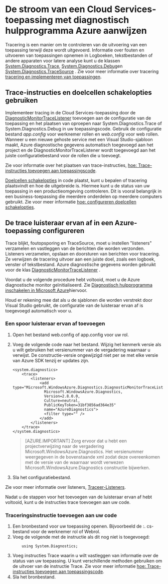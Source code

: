 <properties
    pageTitle="De stroom in een Cloud Services-toepassing met diagnostisch hulpprogramma Azure aanwijzen | Microsoft Azure"
    description="Berichten voor tracering toevoegen aan een Azure-toepassing om te helpen foutopsporing, meten prestaties, controle, verkeer analyse en meer."
    services="cloud-services"
    documentationCenter=".net"
    authors="rboucher"
    manager="jwhit"
    editor=""/>

<tags
    ms.service="cloud-services"
    ms.workload="na"
    ms.tgt_pltfrm="na"
    ms.devlang="dotnet"
    ms.topic="article"
    ms.date="02/20/2016"
    ms.author="robb"/>



# <a name="trace-the-flow-of-a-cloud-services-application-with-azure-diagnostics"></a>De stroom van een Cloud Services-toepassing met diagnostisch hulpprogramma Azure aanwijzen

Tracering is een manier om te controleren van de uitvoering van een toepassing terwijl deze wordt uitgevoerd. Informatie over fouten en uitvoeren van toepassingen opnemen in Logboeken, tekstbestanden of andere apparaten voor latere analyse kunt u de klassen [System.Diagnostics.Trace](https://msdn.microsoft.com/library/system.diagnostics.trace.aspx), [System.Diagnostics.Debug](https://msdn.microsoft.com/library/system.diagnostics.debug.aspx)en [System.Diagnostics.TraceSource](https://msdn.microsoft.com/library/system.diagnostics.tracesource.aspx) . Zie voor meer informatie over tracering [tracering en implementeren van toepassingen](https://msdn.microsoft.com/library/zs6s4h68.aspx).


## <a name="use-trace-statements-and-trace-switches"></a>Trace-instructies en doelcellen schakelopties gebruiken

Implementeer tracing in de Cloud Services-toepassing door de [DiagnosticMonitorTraceListener](https://msdn.microsoft.com/library/azure/microsoft.windowsazure.diagnostics.diagnosticmonitortracelistener.aspx) toevoegen aan de configuratie van de toepassing en het plaatsen van oproepen naar System.Diagnostics.Trace of System.Diagnostics.Debug in uw toepassingscode. Gebruik de configuratie bestand *app.config* voor werknemer rollen en *web.config* voor web rollen. Wanneer u een nieuwe gehoste service met een Visual Studio-sjabloon maakt, Azure diagnostische gegevens automatisch toegevoegd aan het project en de DiagnosticMonitorTraceListener wordt toegevoegd aan het juiste configuratiebestand voor de rollen die u toevoegt.

Zie voor informatie over het plaatsen van trace-instructies, [hoe: Trace-instructies toevoegen aan toepassingscode](https://msdn.microsoft.com/library/zd83saa2.aspx).

[Doelcellen schakelopties](https://msdn.microsoft.com/library/3at424ac.aspx) in code plaatst, kunt u bepalen of tracering plaatsvindt en hoe de uitgebreide is. Hiermee kunt u de status van uw toepassing in een productieomgeving controleren. Dit is vooral belangrijk in een business-toepassing die meerdere onderdelen op meerdere computers gebruikt. Zie voor meer informatie [hoe: configureren doelcellen schakelopties](https://msdn.microsoft.com/library/t06xyy08.aspx).

## <a name="configure-the-trace-listener-in-an-azure-application"></a>De trace luisteraar ervan af in een Azure-toepassing configureren

Trace blijkt, foutopsporing en TraceSource, moet u instellen "listeners" verzamelen en vastleggen van de berichten die worden verzonden. Listeners verzamelen, opslaan en doorsturen van berichten voor tracering. Ze verwijzen de tracering uitvoer aan een juiste doel, zoals een logboek, venster of tekstbestand. Azure diagnostische gegevens worden gebruikt voor de klas [DiagnosticMonitorTraceListener](https://msdn.microsoft.com/library/azure/microsoft.windowsazure.diagnostics.diagnosticmonitortracelistener.aspx) .

Voordat u de volgende procedure hebt voltooid, moet u de Azure diagnostische monitor geïnitialiseerd. Zie [Diagnostisch hulpprogramma inschakelen in Microsoft Azure](cloud-services-dotnet-diagnostics.md)hiervoor.

Houd er rekening mee dat als u de sjablonen die worden verstrekt door Visual Studio gebruikt, de configuratie van de luisteraar ervan af is toegevoegd automatisch voor u.


### <a name="add-a-trace-listener"></a>Een spoor luisteraar ervan af toevoegen

1. Open het bestand web.config of app.config voor uw rol.
2. Voeg de volgende code naar het bestand. Wijzig het kenmerk versie als u wilt gebruiken het versienummer van de vergadering waarnaar u verwijst. De constructie-versie ongewijzigd niet per se met elke versie van Azure SDK tenzij er updates zijn.

    ```
    <system.diagnostics>
        <trace>
            <listeners>
                <add type="Microsoft.WindowsAzure.Diagnostics.DiagnosticMonitorTraceListener,
                  Microsoft.WindowsAzure.Diagnostics,
                  Version=2.8.0.0,
                  Culture=neutral,
                  PublicKeyToken=31bf3856ad364e35"
                  name="AzureDiagnostics">
                  <filter type="" />
                </add>
            </listeners>
        </trace>
    </system.diagnostics>
    ```
    >[AZURE.IMPORTANT] Zorg ervoor dat u hebt een projectverwijzing naar de vergadering Microsoft.WindowsAzure.Diagnostics. Het versienummer weergegeven in de bovenstaande xml zodat deze overeenkomen met de versie van de waarnaar wordt verwezen Microsoft.WindowsAzure.Diagnostics constructie bijwerken.

3. Sla het configuratiebestand.

Zie voor meer informatie over listeners, [Traceer-Listeners](https://msdn.microsoft.com/library/4y5y10s7.aspx).

Nadat u de stappen voor het toevoegen van de luisteraar ervan af hebt voltooid, kunt u de instructies trace toevoegen aan uw code.


### <a name="to-add-trace-statement-to-your-code"></a>Traceringsinstructie toevoegen aan uw code

1. Een bronbestand voor uw toepassing openen. Bijvoorbeeld de <RoleName>:. cs-bestand voor de werknemer rol of Webrol.
2. Voeg de volgende met de instructie als dit nog niet is toegevoegd:
    ```
        using System.Diagnostics;
    ```
3. Voeg instructies Trace waarin u wilt vastleggen van informatie over de status van uw toepassing. U kunt verschillende methoden gebruiken om de uitvoer van de instructie Trace. Zie voor meer informatie [hoe: Trace-instructies toevoegen aan toepassingscode](https://msdn.microsoft.com/library/zd83saa2.aspx).
4. Sla het bronbestand.
